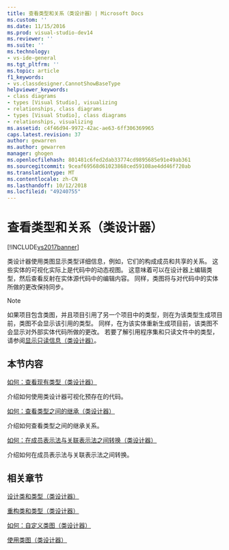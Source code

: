 ```yaml
---
title: 查看类型和关系（类设计器）| Microsoft Docs
ms.custom: ''
ms.date: 11/15/2016
ms.prod: visual-studio-dev14
ms.reviewer: ''
ms.suite: ''
ms.technology:
- vs-ide-general
ms.tgt_pltfrm: ''
ms.topic: article
f1_keywords:
- vs.classdesigner.CannotShowBaseType
helpviewer_keywords:
- class diagrams
- types [Visual Studio], visualizing
- relationships, class diagrams
- types [Visual Studio], class diagrams
- relationships, visualizing
ms.assetid: c4f46d94-9972-42ac-ae63-6ff306369965
caps.latest.revision: 37
author: gewarren
ms.author: gewarren
manager: ghogen
ms.openlocfilehash: 801481c6fed2dab33774cd9895685e91e49ab361
ms.sourcegitcommit: 9ceaf69568d61023868ced59108ae4dd46f720ab
ms.translationtype: MT
ms.contentlocale: zh-CN
ms.lasthandoff: 10/12/2018
ms.locfileid: "49240755"
---
```

# <a name="viewing-types-and-relationships-class-designer"></a>查看类型和关系（类设计器）
[!INCLUDE[vs2017banner](../includes/vs2017banner.md)]

类设计器使用类图显示类型详细信息，例如，它们的构成成员和共享的关系。 这些实体的可视化实际上是代码中的动态视图。 这意味着可以在设计器上编辑类型，然后查看反射在实体源代码中的编辑内容。 同样，类图将与对代码中的实体所做的更改保持同步。  
  
> [!NOTE]
>  如果项目包含类图，并且项目引用了另一个项目中的类型，则在为该类型生成项目前，类图不会显示该引用的类型。 同样，在为该实体重新生成项目前，该类图不会显示对外部实体代码所做的更改。 若要了解引用程序集和只读文件中的类型，请参阅[显示只读信息（类设计器）](http://msdn.microsoft.com/en-us/33e2d3a9-1668-4d10-ae56-fa09b3156e0a)。  
  
## <a name="in-this-section"></a>本节内容  
 [如何：查看现有类型（类设计器）](../ide/how-to-view-existing-types-class-designer.md)  
  
 介绍如何使用类设计器可视化预存在的代码。  
  
 [如何：查看类型之间的继承（类设计器）](../ide/how-to-view-inheritance-between-types-class-designer.md)  
  
 介绍如何查看类型之间的继承关系。  
  
 [如何：在成员表示法与关联表示法之间转换（类设计器）](../ide/how-to-change-between-member-notation-and-association-notation-class-designer.md)  
  
 介绍如何在成员表示法与关联表示法之间转换。  
  
## <a name="related-sections"></a>相关章节  
 [设计类和类型（类设计器）](../ide/designing-classes-and-types-class-designer.md)  
  
 [重构类和类型（类设计器）](../ide/refactoring-classes-and-types-class-designer.md)  
  
 [如何：自定义类图（类设计器）](../ide/how-to-customize-class-diagrams-class-designer.md)  
  
 [使用类图（类设计器）](../ide/working-with-class-diagrams-class-designer.md)



